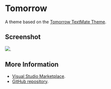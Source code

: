 # Tomorrow

A theme based on the [Tomorrow TextMate Theme](http://colorsublime.com/theme/Tomorrow).


## Screenshot
![](https://raw.githubusercontent.com/gerane/VSCodeThemes/master/gerane.Theme-Tomorrow/screenshot.png).


## More Information
* [Visual Studio Marketplace](https://marketplace.visualstudio.com/items/gerane.Theme-Tomorrow).
* [GitHub repository](https://github.com/gerane/VSCodeThemes).
